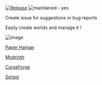 [![Release](https://github.com/Mathildeuh/WorldManager/actions/workflows/gradle.yml/badge.svg)](https://github.com/Mathildeuh/WorldManager/actions/workflows/gradle.yml) ![maintained - yes](https://img.shields.io/badge/maintained-yes-blue)

Create issue for suggestions or bug reports

Easily create worlds and manage it !

![image](https://github.com/Mathildeuh/WorldManager/assets/76065396/b266563a-8893-4e43-b74c-75badcde9471)

[Paper Hangar](https://hangar.papermc.io/Mathildeuh/Easy-WorldManager)

[Modrinth](https://modrinth.com/plugin/easy-worldmanager)

[CurseForge](https://www.curseforge.com/minecraft/bukkit-plugins/easy-worldmanager)

[Spigot](https://www.spigotmc.org/resources/worldmanager.117043/)
